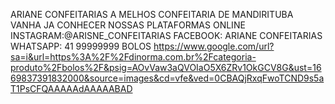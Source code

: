 ARIANE CONFEITARIAS
A MELHOS CONFEITARIA DE MANDIRITUBA
VANHA JA CONHECER NOSSAS PLATAFORMAS ONLINE
INSTAGRAM:@ARISNE_CONFEITARIAS
FACEBOOK: ARIANE CONFEITARIAS
WHATSAPP: 41 99999999
BOLOS
https://www.google.com/url?sa=i&url=https%3A%2F%2Fdinorma.com.br%2Fcategoria-produto%2Fbolos%2F&psig=AOvVaw3aQVOIaO5X6ZRv1OkGCV8G&ust=1669837391832000&source=images&cd=vfe&ved=0CBAQjRxqFwoTCND9s5aT1PsCFQAAAAAdAAAAABAD
